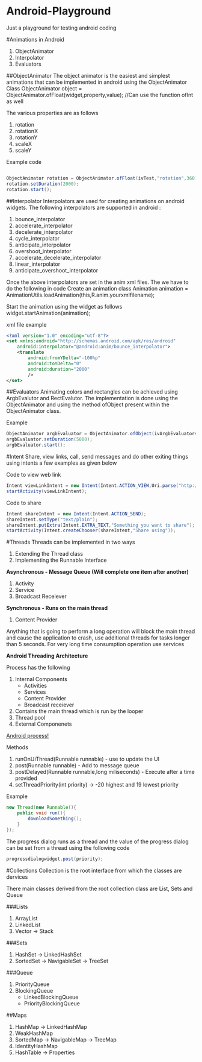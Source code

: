 # Android-Playground
Just a playground for testing android coding

#Animations in Android
1. ObjectAnimator
2. Interpolator
3. Evaluators

##ObjectAnimator
The object animator is the easiest and simplest animations that can be implemented in android using the ObjectAnimator Class
ObjectAnimator object = ObjectAnimator.ofFloat(widget,property,value); //Can use the function ofInt as well

The various properties are as follows

1. rotation
2. rotationX
3. rotationY
4. scaleX
5. scaleY

Example code
```java

ObjectAnimator rotation = ObjectAnimator.ofFloat(ivTest,"rotation",360);
rotation.setDuration(2000);
rotation.start();

```

##Interpolator
Interpolators are used for creating animations on android widgets. The following interpolators are supported in android : 

1. bounce_interpolator
2. accelerate_interpolator
3. decelerate_interpolator
4. cycle_interpolator
5. anticipate_interpolator
6. overshoot_interpolator
7. accelerate_decelerate_interpolator
8. linear_interpolator
9. anticipate_overshoot_interpolator

Once the above interpolators are set in the anim xml files. The we have to do the following in code
Create an animation class
Animation animation = AnimationUtils.loadAnimation(this,R.anim.yourxmlfilename);

Start the animation using the widget as follows
widget.startAnimation(animation);

xml file example
```xml
<?xml version="1.0" encoding="utf-8"?>
<set xmlns:android="http://schemas.android.com/apk/res/android"
    android:interpolator="@android:anim/bounce_interpolator">
    <translate
        android:fromYDelta="-100%p"
        android:toYDelta="0"
        android:duration="2000"
        />
</set>
```

##Evaluators
Animating colors and rectangles can be achieved using ArgbEvalutor and RectEvalutor. The implementation is done using the ObjectAnimator and using the method ofObject present within the ObjectAnimator class.

Example
```java
ObjectAnimator argbEvaluator = ObjectAnimator.ofObject(ivArgbEvaluators, "backgroundColor", new ArgbEvaluator(), Color.CYAN, Color.MAGENTA);
argbEvaluator.setDuration(5000);
argbEvaluator.start();
```

#Intent
Share, view links, call, send messages and do other exiting things using intents a few examples as given below

Code to view web link
```java
Intent viewLinkIntent = new Intent(Intent.ACTION_VIEW,Uri.parse("http://www.google.com"));
startActivity(viewLinkIntent);
```

Code to share
```java
Intent shareIntent = new Intent(Intent.ACTION_SEND);
shareIntent.setType("text/plain");
shareIntent.putExtra(Intent.EXTRA_TEXT,"Something you want to share");
startActivity(Intent.createChooser(shareIntent,"Share using"));
```

#Threads
Threads can be implemented in two ways

1. Extending the Thread class
2. Implementing the Runnable Interface

**Asynchronous - Message Queue (Will complete one item after another)**

1. Activity
2. Service
3. Broadcast Receiever

**Synchronous - Runs on the main thread**

1. Content Provider

Anything that is going to perform a long operation will block the main thread and cause the application to crash, use additional threads for tasks longer than 5 seconds. For very long time consumption operation use services

**Android Threading Architecture**

Process has the following

1. Internal Components
	* Activities
	* Services
	* Content Provider
	* Broadcast receiever
2. Contains the main thread which is run by the looper
3. Thread pool
4. External Componenets

[Android process!](https://github.com/dilipkumar4813/Android-Playground/blob/master/explanation-assets/android-process-threads.png)

Methods

1. runOnUiThread(Runnable runnable) - use to update the UI
2. post(Runnable runnable) - Add to message queue
3. postDelayed(Runnable runnable,long miliseconds) - Execute after a time provided
4. setThreadPriority(int priority) -> -20 highest and 19 lowest priority

Example
```java
new Thread(new Runnable(){
	public void run(){
		downloadSomething();
	}
});
```

The progress dialog runs as a thread and the value of the progress dialog can be set from a thread using the following code

```java
progressdialogwidget.post(priority);
```


#Collections
Collection is the root interface from which the classes are dervices

There main classes derived from the root collection class are List, Sets and Queue

###Lists
1. ArrayList
2. LinkedList
3. Vector -> Stack

###Sets
1. HashSet -> LinkedHashSet
2. SortedSet -> NavigableSet -> TreeSet

###Queue
1. PriorityQueue
2. BlockingQueue
	* LinkedBlockingQueue
	* PriorityBlockingQueue
	
##Maps
1. HashMap -> LinkedHashMap
2. WeakHashMap
3. SortedMap -> NavigableMap -> TreeMap
4. IdentityHashMap
5. HashTable -> Properties

